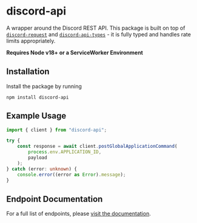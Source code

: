 # discord-api

A wrapper around the Discord REST API. This package is built on top of [`discord-request`](https://www.npmjs.com/package/discord-request) and [`discord-api-types`](https://www.npmjs.com/package/discord-api-types) - it is fully typed and handles rate limits appropriately.

**Requires Node v18+ or a ServiceWorker Environment**

## Installation

Install the package by running

    npm install discord-api

## Example Usage

```ts
import { client } from "discord-api";

try {
	const response = await client.postGlobalApplicationCommand(
		process.env.APPLICATION_ID,
		payload
	);
} catch (error: unknown) {
	console.error((error as Error).message);
}
```

## Endpoint Documentation

<!--- TODO replace link with docs link --->

For a full list of endpoints, please [visit the documentation]().
